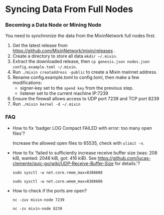 # Syncing Data From Full Nodes

### Becoming a Data Node or Mining Node

You need to synchronize the data from the MixinNetwork full nodes first.

1. Get the latest release from <https://github.com/MixinNetwork/mixin/releases> .
2. Create a directory to store all data `mkdir ~/.mixin`.
3. Extract the downloaded release, then `cp genesis.json nodes.json config.example.toml ~/.mixin`.
4. Run `./mixin creataddress -public` to create a Mixin mainnet address.
5. Rename config.example.toml to config.toml, then make a few modifications:
   - signer-key set to the `spend key` from the previous step.
   - listener set to the current machine IP:7239
6. Ensure the firewall allows access to UDP port 7239 and TCP port 8239
7. Run `./mixin kernel -d ~/.mixin`

### FAQ

- How to fix 'badger LOG Compact FAILED with error: too many open files'?

  Increase the allowed open files to 65535, check with `ulimit -n`.

- How to fix 'failed to sufficiently increase receive buffer size (was: 208 kiB, wanted: 2048 kiB, got: 416 kiB). See <https://github.com/lucas-clemente/quic-go/wiki/UDP-Receive-Buffer-Size> for details.'?

  `sudo sysctl -w net.core.rmem_max=8388608`

  `sudo sysctl -w net.core.wmem_max=8388608`
  
- How to check if the ports are open?

  `nc -zuv mixin-node 7239`

  `nc -zv mixin-node 8239`
